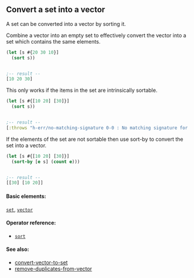 <!---
  This markdown file was generated. Do not edit.
  -->

## Convert a set into a vector

A set can be converted into a vector by sorting it.

Combine a vector into an empty set to effectively convert the vector into a set which contains the same elements.

```clojure
(let [s #{20 30 10}]
  (sort s))


;-- result --
[10 20 30]
```

This only works if the items in the set are intrinsically sortable.

```clojure
(let [s #{[10 20] [30]}]
  (sort s))


;-- result --
[:throws "h-err/no-matching-signature 0-0 : No matching signature for 'sort'"]
```

If the elements of the set are not sortable then use sort-by to convert the set into a vector.

```clojure
(let [s #{[10 20] [30]}]
  (sort-by [e s] (count e)))


;-- result --
[[30] [10 20]]
```

#### Basic elements:

[`set`](../halite-basic-syntax-reference.md#set), [`vector`](../halite-basic-syntax-reference.md#vector)

#### Operator reference:

* [`sort`](../halite-full-reference.md#sort)


#### See also:

* [convert-vector-to-set](convert-vector-to-set.md)
* [remove-duplicates-from-vector](remove-duplicates-from-vector.md)


